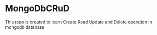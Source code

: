 # MongoDbCRuD
This repo is created to learn Create Read Update and Delete operation In mongodb database
